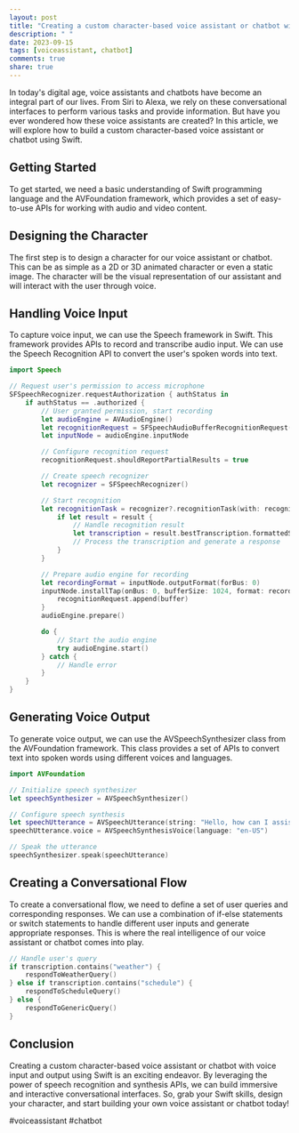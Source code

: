 ```yaml
---
layout: post
title: "Creating a custom character-based voice assistant or chatbot with voice input and output using Swift"
description: " "
date: 2023-09-15
tags: [voiceassistant, chatbot]
comments: true
share: true
---
```


In today's digital age, voice assistants and chatbots have become an integral part of our lives. From Siri to Alexa, we rely on these conversational interfaces to perform various tasks and provide information. But have you ever wondered how these voice assistants are created? In this article, we will explore how to build a custom character-based voice assistant or chatbot using Swift.

## Getting Started

To get started, we need a basic understanding of Swift programming language and the AVFoundation framework, which provides a set of easy-to-use APIs for working with audio and video content. 

## Designing the Character

The first step is to design a character for our voice assistant or chatbot. This can be as simple as a 2D or 3D animated character or even a static image. The character will be the visual representation of our assistant and will interact with the user through voice.

## Handling Voice Input

To capture voice input, we can use the Speech framework in Swift. This framework provides APIs to record and transcribe audio input. We can use the Speech Recognition API to convert the user's spoken words into text.

```swift
import Speech

// Request user's permission to access microphone
SFSpeechRecognizer.requestAuthorization { authStatus in
    if authStatus == .authorized {
        // User granted permission, start recording
        let audioEngine = AVAudioEngine()
        let recognitionRequest = SFSpeechAudioBufferRecognitionRequest()
        let inputNode = audioEngine.inputNode

        // Configure recognition request
        recognitionRequest.shouldReportPartialResults = true

        // Create speech recognizer
        let recognizer = SFSpeechRecognizer()

        // Start recognition
        let recognitionTask = recognizer?.recognitionTask(with: recognitionRequest) { result, error in
            if let result = result {
                // Handle recognition result
                let transcription = result.bestTranscription.formattedString
                // Process the transcription and generate a response
            }
        }

        // Prepare audio engine for recording
        let recordingFormat = inputNode.outputFormat(forBus: 0)
        inputNode.installTap(onBus: 0, bufferSize: 1024, format: recordingFormat) { buffer, _ in
            recognitionRequest.append(buffer)
        }
        audioEngine.prepare()

        do {
            // Start the audio engine
            try audioEngine.start()
        } catch {
            // Handle error
        }
    }
}
```

## Generating Voice Output

To generate voice output, we can use the AVSpeechSynthesizer class from the AVFoundation framework. This class provides a set of APIs to convert text into spoken words using different voices and languages.

```swift
import AVFoundation

// Initialize speech synthesizer
let speechSynthesizer = AVSpeechSynthesizer()

// Configure speech synthesis
let speechUtterance = AVSpeechUtterance(string: "Hello, how can I assist you?")
speechUtterance.voice = AVSpeechSynthesisVoice(language: "en-US")

// Speak the utterance
speechSynthesizer.speak(speechUtterance)
```

## Creating a Conversational Flow

To create a conversational flow, we need to define a set of user queries and corresponding responses. We can use a combination of if-else statements or switch statements to handle different user inputs and generate appropriate responses. This is where the real intelligence of our voice assistant or chatbot comes into play.

```swift
// Handle user's query
if transcription.contains("weather") {
    respondToWeatherQuery()
} else if transcription.contains("schedule") {
    respondToScheduleQuery()
} else {
    respondToGenericQuery()
}
```

## Conclusion

Creating a custom character-based voice assistant or chatbot with voice input and output using Swift is an exciting endeavor. By leveraging the power of speech recognition and synthesis APIs, we can build immersive and interactive conversational interfaces. So, grab your Swift skills, design your character, and start building your own voice assistant or chatbot today!

#voiceassistant #chatbot